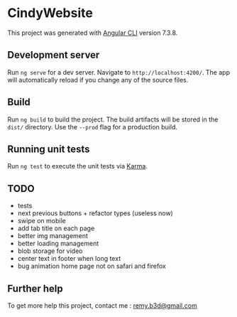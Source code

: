 # CindyWebsite

This project was generated with [Angular CLI](https://github.com/angular/angular-cli) version 7.3.8.

## Development server

Run `ng serve` for a dev server. Navigate to `http://localhost:4200/`. The app will automatically reload if you change any of the source files.

## Build

Run `ng build` to build the project. The build artifacts will be stored in the `dist/` directory. Use the `--prod` flag for a production build.

## Running unit tests

Run `ng test` to execute the unit tests via [Karma](https://karma-runner.github.io).

## TODO
* tests
* next previous buttons + refactor types (useless now)
* swipe on mobile
* add tab title on each page
* better img management
* better loading management
* blob storage for video
* center text in footer when long text
* bug animation home page not on safari and firefox

## Further help

To get more help this project, contact me : [remy.b3d@gmail.com](mailto:remy.b3d@gmail.com)
